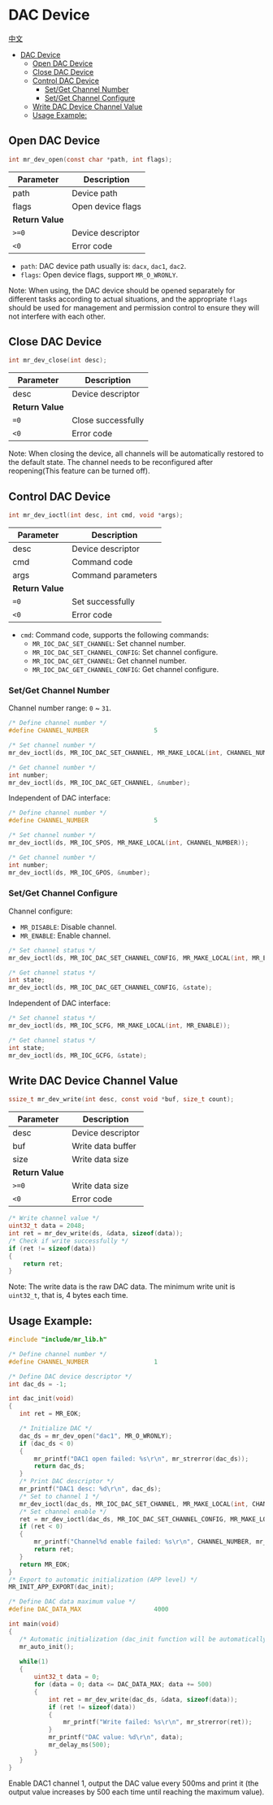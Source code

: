 # DAC Device

[中文](dac.md)

<!-- TOC -->
* [DAC Device](#dac-device)
  * [Open DAC Device](#open-dac-device)
  * [Close DAC Device](#close-dac-device)
  * [Control DAC Device](#control-dac-device)
    * [Set/Get Channel Number](#setget-channel-number)
    * [Set/Get Channel Configure](#setget-channel-configure)
  * [Write DAC Device Channel Value](#write-dac-device-channel-value)
  * [Usage Example:](#usage-example)
<!-- TOC -->

## Open DAC Device

```c
int mr_dev_open(const char *path, int flags);
```

| Parameter        | Description       |
|------------------|-------------------|
| path             | Device path       |
| flags            | Open device flags |
| **Return Value** |                   |
| `>=0`            | Device descriptor |
| `<0`             | Error code        |

- `path`: DAC device path usually is: `dacx`, `dac1`, `dac2`.
- `flags`: Open device flags, support `MR_O_WRONLY`.

Note: When using, the DAC device should be opened separately for different tasks according to actual situations, and the
appropriate `flags` should be used for management and permission control to ensure they will not interfere with each
other.

## Close DAC Device

```c
int mr_dev_close(int desc); 
```

| Parameter        | Description        |
|------------------|--------------------|
| desc             | Device descriptor  |
| **Return Value** |                    |
| `=0`             | Close successfully |   
| `<0`             | Error code         |

Note: When closing the device, all channels will be automatically restored to the default state. The channel needs to be
reconfigured after reopening(This feature can be turned off).

## Control DAC Device

```c
int mr_dev_ioctl(int desc, int cmd, void *args);
```

| Parameter        | Description        |
|------------------|--------------------|
| desc             | Device descriptor  |
| cmd              | Command code       |
| args             | Command parameters |
| **Return Value** |                    |
| `=0`             | Set successfully   |
| `<0`             | Error code         |

- `cmd`: Command code, supports the following commands:
    - `MR_IOC_DAC_SET_CHANNEL`: Set channel number.
    - `MR_IOC_DAC_SET_CHANNEL_CONFIG`: Set channel configure.
    - `MR_IOC_DAC_GET_CHANNEL`: Get channel number.
    - `MR_IOC_DAC_GET_CHANNEL_CONFIG`: Get channel configure.

### Set/Get Channel Number

Channel number range: `0` ~ `31`.

```c
/* Define channel number */
#define CHANNEL_NUMBER                  5

/* Set channel number */   
mr_dev_ioctl(ds, MR_IOC_DAC_SET_CHANNEL, MR_MAKE_LOCAL(int, CHANNEL_NUMBER));

/* Get channel number */
int number;  
mr_dev_ioctl(ds, MR_IOC_DAC_GET_CHANNEL, &number);
```

Independent of DAC interface:

```c
/* Define channel number */
#define CHANNEL_NUMBER                  5

/* Set channel number */   
mr_dev_ioctl(ds, MR_IOC_SPOS, MR_MAKE_LOCAL(int, CHANNEL_NUMBER));

/* Get channel number */
int number;  
mr_dev_ioctl(ds, MR_IOC_GPOS, &number);
```

### Set/Get Channel Configure

Channel configure:

- `MR_DISABLE`: Disable channel.
- `MR_ENABLE`: Enable channel.

```c
/* Set channel status */
mr_dev_ioctl(ds, MR_IOC_DAC_SET_CHANNEL_CONFIG, MR_MAKE_LOCAL(int, MR_ENABLE));

/* Get channel status */   
int state;
mr_dev_ioctl(ds, MR_IOC_DAC_GET_CHANNEL_CONFIG, &state);
```

Independent of DAC interface:

```c
/* Set channel status */
mr_dev_ioctl(ds, MR_IOC_SCFG, MR_MAKE_LOCAL(int, MR_ENABLE));

/* Get channel status */   
int state;
mr_dev_ioctl(ds, MR_IOC_GCFG, &state);
```

## Write DAC Device Channel Value

```c
ssize_t mr_dev_write(int desc, const void *buf, size_t count);
```

| Parameter        | Description       |
|------------------|-------------------|
| desc             | Device descriptor |   
| buf              | Write data buffer |
| size             | Write data size   |
| **Return Value** |                   |
| `>=0`            | Write data size   |
| `<0`             | Error code        |

```c
/* Write channel value */
uint32_t data = 2048;
int ret = mr_dev_write(ds, &data, sizeof(data));
/* Check if write successfully */
if (ret != sizeof(data))
{
    return ret;
}
```

Note: The write data is the raw DAC data. The minimum write unit is `uint32_t`, that is, 4 bytes each time.

## Usage Example:

```c
#include "include/mr_lib.h"

/* Define channel number */
#define CHANNEL_NUMBER                  1

/* Define DAC device descriptor */   
int dac_ds = -1;

int dac_init(void)
{
   int ret = MR_EOK;

   /* Initialize DAC */
   dac_ds = mr_dev_open("dac1", MR_O_WRONLY);
   if (dac_ds < 0)
   {
       mr_printf("DAC1 open failed: %s\r\n", mr_strerror(dac_ds));  
       return dac_ds;
   }
   /* Print DAC descriptor */
   mr_printf("DAC1 desc: %d\r\n", dac_ds);
   /* Set to channel 1 */
   mr_dev_ioctl(dac_ds, MR_IOC_DAC_SET_CHANNEL, MR_MAKE_LOCAL(int, CHANNEL_NUMBER));
   /* Set channel enable */
   ret = mr_dev_ioctl(dac_ds, MR_IOC_DAC_SET_CHANNEL_CONFIG, MR_MAKE_LOCAL(int, MR_ENABLE));
   if (ret < 0)
   {
       mr_printf("Channel%d enable failed: %s\r\n", CHANNEL_NUMBER, mr_strerror(ret));
       return ret;
   }
   return MR_EOK;
}
/* Export to automatic initialization (APP level) */
MR_INIT_APP_EXPORT(dac_init);

/* Define DAC data maximum value */
#define DAC_DATA_MAX                    4000

int main(void) 
{
   /* Automatic initialization (dac_init function will be automatically called here) */
   mr_auto_init();
    
   while(1)
   {
       uint32_t data = 0;
       for (data = 0; data <= DAC_DATA_MAX; data += 500)
       {
           int ret = mr_dev_write(dac_ds, &data, sizeof(data));
           if (ret != sizeof(data))
           {
               mr_printf("Write failed: %s\r\n", mr_strerror(ret));
           }
           mr_printf("DAC value: %d\r\n", data);
           mr_delay_ms(500);
       }
   }
}
```

Enable DAC1 channel 1, output the DAC value every 500ms and print it
(the output value increases by 500 each time until reaching the maximum value).
